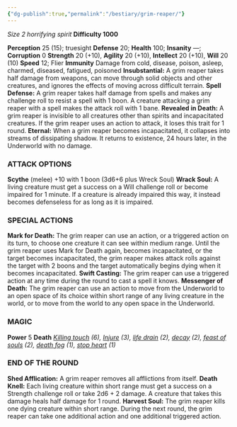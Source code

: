 ```yaml
---
{"dg-publish":true,"permalink":"/bestiary/grim-reaper/"}
---
```


*Size 2 horrifying spirit*
**Difficulty 1000**

**Perception** 25 (15); truesight 
**Defense** 20; **Health** 100; **Insanity** —; **Corruption** 0 
**Strength** 20 (+10), **Agility** 20 (+10), **Intellect** 20 (+10), **Will** 20 (10) 
**Speed** 12; Flier 
**Immunity** Damage from cold, disease, poison, asleep, charmed, diseased, fatigued, poisoned
**Insubstantial:** A grim reaper takes half damage from
weapons, can move through solid objects and other creatures, and ignores the effects of moving across difficult terrain.
**Spell Defense:** A grim reaper takes half damage from spells and makes any challenge roll to resist a spell with 1 boon. A creature attacking a grim reaper with a spell makes the attack roll with 1 bane.
**Revealed in Death:** A grim reaper is invisible to all creatures other than spirits and incapacitated creatures. If the grim reaper uses an action to attack, it loses this trait for 1 round.
**Eternal:** When a grim reaper becomes incapacitated, it collapses into streams of dissipating shadow. It returns to existence, 24 hours later, in the Underworld with no damage.
### ATTACK OPTIONS
**Scythe** (melee) +10 with 1 boon (3d6+6 plus Wreck Soul)
**Wrack Soul:** A living creature must get a success on a Will challenge roll or become impaired for 1 minute. If a creature is already impaired this way, it instead becomes defenseless for as long as it is impaired.
### SPECIAL ACTIONS
**Mark for Death:** The grim reaper can use an action, or a triggered action on its turn, to choose one creature it can see within medium range. Until the grim reaper uses Mark for Death again, becomes incapacitated, or the target becomes incapacitated, the grim reaper makes attack rolls against the target with 2 boons and the target automatically begins dying when it becomes incapacitated.
**Swift Casting:** The grim reaper can use a triggered action at any time during the round to cast a spell it knows.
**Messenger of Death:** The grim reaper can use an action to move from the Underworld to an open space of its choice within short range of any living creature in the world, or to move from the world to any open space in the Underworld.
### MAGIC
**Power** 5
**Death** *[Killing touch](https://sotdl-database.vercel.app/spells/death/killing-touch/) (6), [Injure](https://sotdl-database.vercel.app/spells/death/injure/) (3), [life drain](https://sotdl-database.vercel.app/spells/death/life-drain/) (2), [decay](https://sotdl-database.vercel.app/spells/death/decay/) (2), [feast of souls](https://sotdl-database.vercel.app/spells/death/feast-of-souls/) (2), [death fog](https://sotdl-database.vercel.app/spells/death/death-fog/) (1), [stop heart](https://sotdl-database.vercel.app/spells/death/stop-heart/) (1)*
### END OF THE ROUND
**Shed Afflication:** A grim reaper removes all afflictions from itself.
**Death Knell:** Each living creature within short range must get a success on a Strength challenge roll or take 2d6 + 2 damage. A creature that takes this damage heals half damage for 1 round.
**Harvest Soul:** The grim reaper kills one dying creature within short range. During the next round, the grim reaper can take one additional action and one additional triggered action.